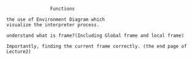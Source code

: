                     Functions

    the use of Environment Diagram which
    visualize the interpreter process.

    understand what is frame?(Including Global frame and local frame)
    
    Importantly, finding the current frame correctly. (the end page of Lecture2)

